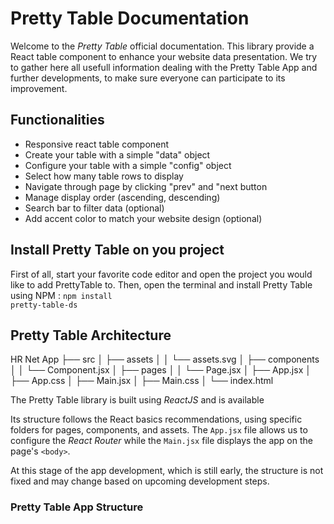 # Pretty Table Documentation

Welcome to the *Pretty Table* official documentation. This library provide a React table component to enhance your website data presentation. We try to gather here all usefull information dealing with the Pretty Table App and further developments, to make sure everyone can participate to its improvement.

## Functionalities
- Responsive react table component
- Create your table with a simple "data" object
- Configure your table with a simple "config" object
- Select how many table rows to display
- Navigate through page by clicking "prev" and "next button
- Manage display order (ascending, descending)
- Search bar to filter data (optional)
- Add accent color to match your website design (optional)

## Install Pretty Table on you project

First of all, start your favorite code editor and open the project you would like to add PrettyTable to.
Then, open the terminal and install Pretty Table using NPM :
<code>npm install pretty-table-ds</code>

## Pretty Table Architecture

HR Net App
├── src
│ ├── assets
│ │ └── assets.svg
│ ├── components
│ │ └── Component.jsx
│ ├── pages
│ │ └── Page.jsx
│ ├── App.jsx
│ ├── App.css
│ ├── Main.jsx
│ ├── Main.css
│ └── index.html

The Pretty Table library is built using *ReactJS* and is available 

Its structure follows the React basics recommendations, using specific folders for pages, components, and assets. The `App.jsx` file allows us to configure the *React Router* while the `Main.jsx` file displays the app on the page's `<body>`.

At this stage of the app development, which is still early, the structure is not fixed and may change based on upcoming development steps.

### Pretty Table App Structure

